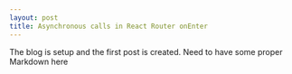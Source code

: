 ```yaml
---
layout: post
title: Asynchronous calls in React Router onEnter
---
```


The blog is setup and the first post is created. Need to have some proper Markdown here
